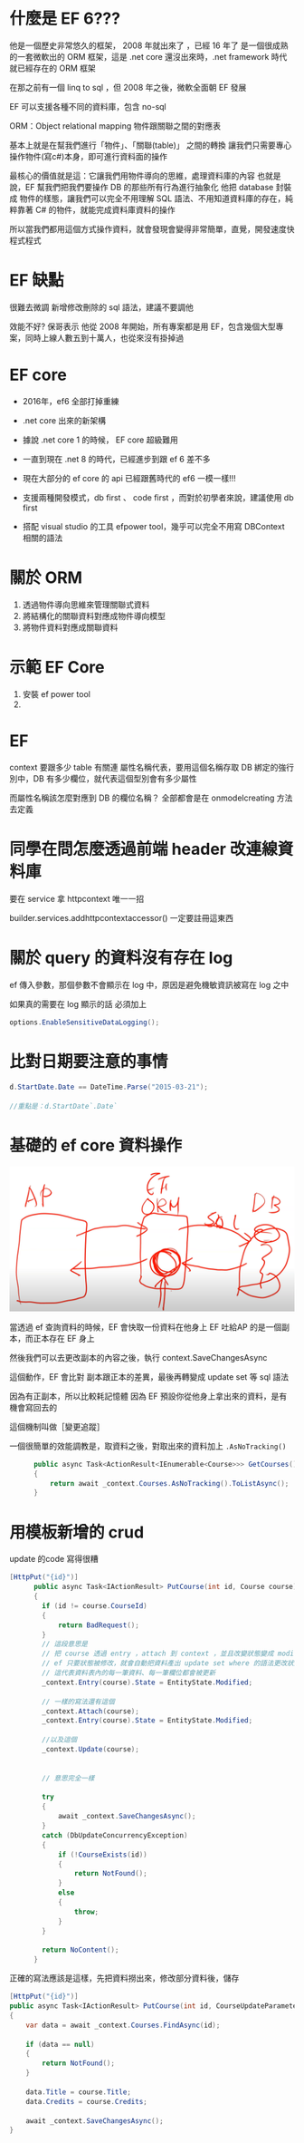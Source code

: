 # 什麼是 EF 6???

他是一個歷史非常悠久的框架， 2008 年就出來了 ，已經 16 年了
是一個很成熟的一套微軟出的 ORM 框架，這是 .net core 還沒出來時，.net framework 時代就已經存在的 ORM 框架

在那之前有一個  linq to sql ，但 2008 年之後，微軟全面朝 EF 發展

EF  可以支援各種不同的資料庫，包含 no-sql

ORM：Object relational mapping 物件跟關聯之間的對應表

基本上就是在幫我們進行「物件」、「關聯(table)」 之間的轉換
讓我們只需要專心操作物件(寫c#)本身，即可進行資料面的操作

最核心的價值就是這：它讓我們用物件導向的思維，處理資料庫的內容
也就是說，EF 幫我們把我們要操作 DB 的那些所有行為進行抽象化
他把 database 封裝成 物件的樣態，讓我們可以完全不用理解 SQL 語法、不用知道資料庫的存在，純粹靠著 C# 的物件，就能完成資料庫資料的操作

所以當我們都用這個方式操作資料，就會發現會變得非常簡單，直覺，開發速度快 程式程式


# EF 缺點

很難去微調  新增修改刪除的 sql 語法，建議不要調他

效能不好?
保哥表示
他從 2008 年開始，所有專案都是用 EF，包含幾個大型專案，同時上線人數五到十萬人，也從來沒有掛掉過


# EF core

- 2016年，ef6 全部打掉重練
- .net core 出來的新架構
- 據說 .net core 1 的時候， EF core 超級難用
- 一直到現在 .net 8 的時代，已經進步到跟 ef 6 差不多 
- 現在大部分的 ef core 的 api 已經跟舊時代的 ef6 一模一樣!!!
- 支援兩種開發模式，db first 、 code first ，而對於初學者來說，建議使用 db first 

- 搭配 visual studio 的工具  efpower tool，幾乎可以完全不用寫 DBContext 相關的語法 


# 關於 ORM
1. 透過物件導向思維來管理關聯式資料
2. 將結構化的關聯資料對應成物件導向模型
3. 將物件資料對應成關聯資料


# 示範 EF Core
1. 安裝 ef power tool
2. 

# EF

context 要跟多少 table 有關連
屬性名稱代表，要用這個名稱存取 DB
綁定的強行別中，DB 有多少欄位，就代表這個型別會有多少屬性

而屬性名稱該怎麼對應到 DB 的欄位名稱？
全部都會是在 onmodelcreating 方法去定義


# 同學在問怎麼透過前端 header 改連線資料庫
要在 service 拿 httpcontext 唯一一招

builder.services.addhttpcontextaccessor()
一定要註冊這東西

# 關於 query 的資料沒有存在 log

ef 傳入參數，那個參數不會顯示在 log 中，原因是避免機敏資訊被寫在 log 之中

如果真的需要在 log 顯示的話
必須加上
```c#
options.EnableSensitiveDataLogging();
```

# 比對日期要注意的事情
```csharp
d.StartDate.Date == DateTime.Parse("2015-03-21");

//重點是：d.StartDate`.Date`

```



# 基礎的 ef core 資料操作
![Alt text](image-2.png)


當透過 ef 查詢資料的時候，EF 會快取一份資料在他身上
EF 吐給AP 的是一個副本，而正本存在 EF 身上

然後我們可以去更改副本的內容之後，執行 context.SaveChangesAsync

這個動作，EF 會比對 副本跟正本的差異，最後再轉變成 update set 等 sql 語法

因為有正副本，所以比較耗記憶體
因為 EF 預設你從他身上拿出來的資料，是有機會寫回去的

這個機制叫做［變更追蹤］

一個很簡單的效能調教是，取資料之後，對取出來的資料加上 `.AsNoTracking()`

```C#
      public async Task<ActionResult<IEnumerable<Course>>> GetCourses()
      {
          return await _context.Courses.AsNoTracking().ToListAsync();
      }
```

# 用模板新增的 crud

update 的code 寫得很糟

```csharp
[HttpPut("{id}")]
      public async Task<IActionResult> PutCourse(int id, Course course)
      {
        if (id != course.CourseId)
        {
            return BadRequest();
        }
        // 這段意思是
        // 把 course 透過 entry ，attach 到 context ，並且改變狀態變成 modified
        // ef 只要狀態被修改，就會自動把資料產出 update set where 的語法更改狀態
        // 這代表資料表內的每一筆資料、每一筆欄位都會被更新
        _context.Entry(course).State = EntityState.Modified;

        // 一樣的寫法還有這個
        _context.Attach(course);
        _context.Entry(course).State = EntityState.Modified;

        //以及這個
        _context.Update(course);


        // 意思完全一樣

        try
        {
            await _context.SaveChangesAsync();
        }
        catch (DbUpdateConcurrencyException)
        {
            if (!CourseExists(id))
            {
                return NotFound();
            }
            else
            {
                throw;
            }
        }

        return NoContent();
      }
```


正確的寫法應該是這樣，先把資料撈出來，修改部分資料後，儲存

```C#
[HttpPut("{id}")]
public async Task<IActionResult> PutCourse(int id, CourseUpdateParameter course)
{
    var data = await _context.Courses.FindAsync(id);

    if (data == null) 
    {
        return NotFound();
    }
    
    data.Title = course.Title;
    data.Credits = course.Credits;

    await _context.SaveChangesAsync();
}
```


